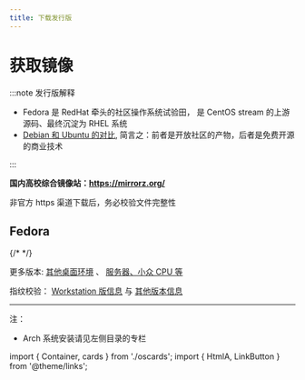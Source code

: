 ```yaml
---
title: 下载发行版
---
```


# 获取镜像

:::note 发行版解释

- Fedora 是 RedHat 牵头的社区操作系统试验田，
  是 CentOS stream 的上游源码、最终沉淀为 RHEL 系统
- [Debian 和 Ubuntu 的对比](https://www.toutiao.com/article/7003371708354658852/),
  简言之：前者是开放社区的产物，后者是免费开源的商业技术
<!-- - Debian 与 [Ubuntu LTS](https://www.toutiao.com/article/6872706707538051588/) 交替迭代提供三到五年的稳定支持服务 -->

:::

**国内高校综合镜像站：https://mirrorz.org/**

<div className="alert alert--warning">
非官方 https 渠道下载后，务必校验文件完整性
</div>

## Fedora

<Container>
    <cards.FedoraWorkstation />
    {/* <cards.FedoraKdePlasma /> */}
</Container>

<br/>


更多版本:
[其他桌面环境](https://spins.fedoraproject.org/zh_Hans_CN/) 、
[服务器、小众 CPU 等](https://getfedora.org/zh_Hans_CN/server/download/)

<LinkButton outline icon name="镜像站汇总表" href="https://mirrorz.org/os/fedora"/>

指纹校验：
[Workstation 版信息](https://getfedora.org/zh_Hans_CN/security/) 与
[其他版本信息](https://pagure.io/fedora-web/websites/blob/master/f/sites/getfedora.org/static/checksums)

<!--
## Ubuntu

<Container>
    <cards.Ubuntu />
    <cards.Kubuntu />
</Container>

<br/>

[Kubuntu 指纹信息](https://kubuntu.org/alternative-downloads/#:~:text=Checksums)
、
[镜像站的所有 Ubuntu 衍生版](https://mirrorz.org/os/Ubuntu%E8%A1%8D%E7%94%9F%E7%89%88)
 -->
---

注：

<!-- - Ubuntu 是 Debian 同构品，如无例外则，两术语等效或近似。Fedora 与 CentOS 等同理 -->
- Arch 系统安装请见左侧目录的专栏

import { Container, cards } from './oscards';
import { HtmlA, LinkButton } from '@theme/links';

